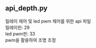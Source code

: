 ## api_depth.py <br/>
릴레이 제어 및 led pwm 제어를 위한 api 파일 <br/>
릴레이핀: 29 <br/>
led pwm핀: 33 <br/>
pwm을 활용하여 조명 조정
